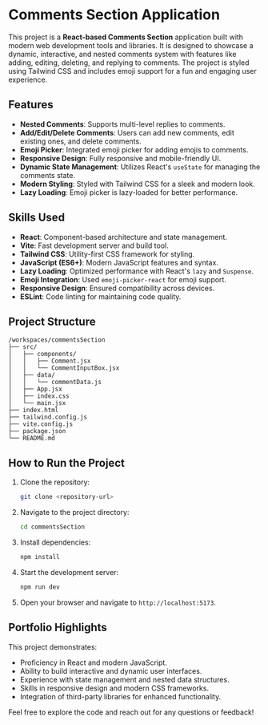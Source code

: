 # Comments Section Application

This project is a **React-based Comments Section** application built with modern web development tools and libraries. It is designed to showcase a dynamic, interactive, and nested comments system with features like adding, editing, deleting, and replying to comments. The project is styled using Tailwind CSS and includes emoji support for a fun and engaging user experience.

## Features

- **Nested Comments**: Supports multi-level replies to comments.
- **Add/Edit/Delete Comments**: Users can add new comments, edit existing ones, and delete comments.
- **Emoji Picker**: Integrated emoji picker for adding emojis to comments.
- **Responsive Design**: Fully responsive and mobile-friendly UI.
- **Dynamic State Management**: Utilizes React's `useState` for managing the comments state.
- **Modern Styling**: Styled with Tailwind CSS for a sleek and modern look.
- **Lazy Loading**: Emoji picker is lazy-loaded for better performance.

## Skills Used

- **React**: Component-based architecture and state management.
- **Vite**: Fast development server and build tool.
- **Tailwind CSS**: Utility-first CSS framework for styling.
- **JavaScript (ES6+)**: Modern JavaScript features and syntax.
- **Lazy Loading**: Optimized performance with React's `lazy` and `Suspense`.
- **Emoji Integration**: Used `emoji-picker-react` for emoji support.
- **Responsive Design**: Ensured compatibility across devices.
- **ESLint**: Code linting for maintaining code quality.

## Project Structure

```
/workspaces/commentsSection
├── src/
│   ├── components/
│   │   ├── Comment.jsx
│   │   └── CommentInputBox.jsx
│   ├── data/
│   │   └── commentData.js
│   ├── App.jsx
│   ├── index.css
│   └── main.jsx
├── index.html
├── tailwind.config.js
├── vite.config.js
├── package.json
└── README.md
```

## How to Run the Project

1. Clone the repository:
   ```bash
   git clone <repository-url>
   ```
2. Navigate to the project directory:
   ```bash
   cd commentsSection
   ```
3. Install dependencies:
   ```bash
   npm install
   ```
4. Start the development server:
   ```bash
   npm run dev
   ```
5. Open your browser and navigate to `http://localhost:5173`.

## Portfolio Highlights

This project demonstrates:

- Proficiency in React and modern JavaScript.
- Ability to build interactive and dynamic user interfaces.
- Experience with state management and nested data structures.
- Skills in responsive design and modern CSS frameworks.
- Integration of third-party libraries for enhanced functionality.

Feel free to explore the code and reach out for any questions or feedback!

